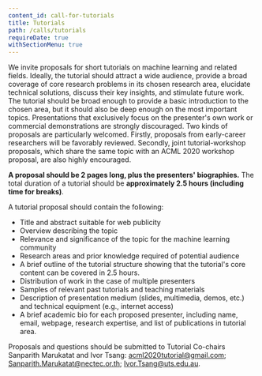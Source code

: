 ```yaml
---
content_id: call-for-tutorials
title: Tutorials
path: /calls/tutorials
requireDate: true
withSectionMenu: true
---
```



We invite proposals for short tutorials on machine learning and related fields. Ideally, the tutorial should attract a wide audience, provide a broad coverage of core research problems in its chosen research area, elucidate technical solutions, discuss their key insights, and stimulate future work. The tutorial should be broad enough to provide a basic introduction to the chosen area, but it should also be deep enough on the most important topics. Presentations that exclusively focus on the presenter's own work or commercial demonstrations are strongly discouraged.
Two kinds of proposals are particularly welcomed. Firstly, proposals from early-career researchers will be favorably reviewed. Secondly, joint tutorial-workshop proposals, which share the same topic with an ACML 2020 workshop proposal, are also highly encouraged.


**A proposal should be 2 pages long, plus the presenters' biographies.** The total duration of a tutorial should be **approximately 2.5 hours (including time for breaks)**.

A tutorial proposal should contain the following:
- Title and abstract suitable for web publicity
- Overview describing the topic
- Relevance and significance of the topic for the machine learning community
- Research areas and prior knowledge required of potential audience
- A brief outline of the tutorial structure showing that the tutorial's core content can be covered in 2.5 hours.
- Distribution of work in the case of multiple presenters
- Samples of relevant past tutorials and teaching materials
- Description of presentation medium (slides, multimedia, demos, etc.) and technical equipment (e.g., internet access)
- A brief academic bio for each proposed presenter, including name, email, webpage, research expertise, and list of publications in tutorial area.

Proposals and questions should be submitted to Tutorial Co-chairs Sanparith Marukatat and Ivor Tsang: acml2020tutorial@gmail.com; Sanparith.Marukatat@nectec.or.th; Ivor.Tsang@uts.edu.au.